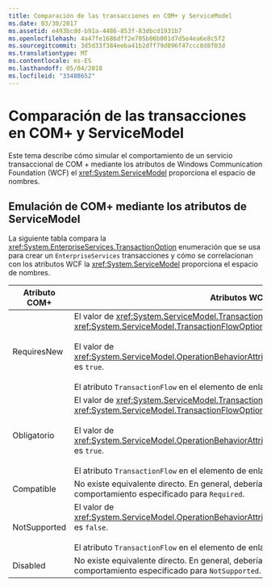 ```yaml
---
title: Comparación de las transacciones en COM+ y ServiceModel
ms.date: 03/30/2017
ms.assetid: e493bcdd-b91a-4486-853f-83dbcd1931b7
ms.openlocfilehash: 4a47fe1686dff2e705b06b001d7d5e4ea6e8c5f2
ms.sourcegitcommit: 3d5d33f384eeba41b2dff79d096f47ccc8d8f03d
ms.translationtype: MT
ms.contentlocale: es-ES
ms.lasthandoff: 05/04/2018
ms.locfileid: "33488652"
---
```

# <a name="comparing-transactions-in-com-and-servicemodel"></a>Comparación de las transacciones en COM+ y ServiceModel
Este tema describe cómo simular el comportamiento de un servicio transaccional de COM + mediante los atributos de Windows Communication Foundation (WCF) el <xref:System.ServiceModel> proporciona el espacio de nombres.  
  
## <a name="emulating-com-using-servicemodel-attributes"></a>Emulación de COM+ mediante los atributos de ServiceModel  
 La siguiente tabla compara la <xref:System.EnterpriseServices.TransactionOption> enumeración que se usa para crear un `EnterpriseServices` transacciones y cómo se correlacionan con los atributos WCF la <xref:System.ServiceModel> proporciona el espacio de nombres.  
  
|Atributo COM+|Atributos WCF|  
|---------------------|------------------------------------------------------------------------|  
|RequiresNew|El valor de <xref:System.ServiceModel.TransactionFlowAttribute> está establecido en <xref:System.ServiceModel.TransactionFlowOption.NotAllowed>.<br /><br /> El valor de <xref:System.ServiceModel.OperationBehaviorAttribute.TransactionScopeRequired%2A> es `true`.<br /><br /> El atributo `TransactionFlow` en el elemento de enlace es `false`.|  
|Obligatorio|El valor de <xref:System.ServiceModel.TransactionFlowAttribute> está establecido en <xref:System.ServiceModel.TransactionFlowOption.Allowed>.<br /><br /> El valor de <xref:System.ServiceModel.OperationBehaviorAttribute.TransactionScopeRequired%2A> es `true`.<br /><br /> El atributo `TransactionFlow` en el elemento de enlace es `true`.|  
|Compatible|No existe equivalente directo. En general, debería adoptar en su lugar el comportamiento especificado para `Required`.|  
|NotSupported|El valor de <xref:System.ServiceModel.OperationBehaviorAttribute.TransactionScopeRequired%2A> es `false`.<br /><br /> El atributo `TransactionFlow` en el elemento de enlace es `false`.|  
|Disabled|No existe equivalente directo. En general, debería adoptar en su lugar el comportamiento especificado para `NotSupported`.|

